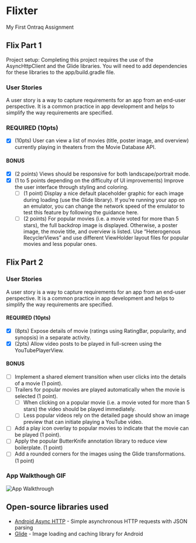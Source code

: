 # Flixter
My First Ontraq Assignment

## Flix Part 1
Project setup: Completing this project requires the use of the AsyncHttpClient and the Glide libraries. You will need to add dependencies for these libraries to the app/build.gradle file.

### User Stories
A user story is a way to capture requirements for an app from an end-user perspective.
It is a common practice in app development and helps to simplify the way requirements are specified.

### REQUIRED (10pts)

- [x] (10pts) User can view a list of movies (title, poster image, and overview) currently playing in theaters from the Movie Database API.

#### BONUS

- [x] (2 points) Views should be responsive for both landscape/portrait mode.
- [x] (1 to 5 points depending on the difficulty of UI improvements) Improve the user interface through styling and coloring.
  - [ ] (1 point) Display a nice default placeholder graphic for each image during loading (use the Glide library). If you’re running your app on an emulator, you can change the network speed of the emulator to test this feature by following the guidance here. 
  - [ ] (2 points) For popular movies (i.e. a movie voted for more than 5 stars), the full backdrop image is displayed. Otherwise, a poster image, the movie title, and overview is listed. Use “Heterogenous RecyclerViews” and use different ViewHolder layout files for popular movies and less popular ones. 

## Flix Part 2

### User Stories
A user story is a way to capture requirements for an app from an end-user perspective.
It is a common practice in app development and helps to simplify the way requirements are specified.

#### REQUIRED (10pts)

- [x] (8pts) Expose details of movie (ratings using RatingBar, popularity, and synopsis) in a separate activity.
- [x] (2pts) Allow video posts to be played in full-screen using the YouTubePlayerView.

#### BONUS

- [ ] Implement a shared element transition when user clicks into the details of a movie (1 point).
- [ ] Trailers for popular movies are played automatically when the movie is selected (1 point).
  - [ ] When clicking on a popular movie (i.e. a movie voted for more than 5 stars) the video should be played immediately.
  - [ ] Less popular videos rely on the detailed page should show an image preview that can initiate playing a YouTube video.
- [ ] Add a play icon overlay to popular movies to indicate that the movie can be played (1 point).
- [ ] Apply the popular ButterKnife annotation library to reduce view boilerplate. (1 point)
- [ ] Add a rounded corners for the images using the Glide transformations. (1 point)

### App Walkthough GIF

  <img src="https://i.imgur.com/oQ0AaRV.gif" title="App Walkthrough" />


## Open-source libraries used
- [Android Async HTTP](https://github.com/codepath/CPAsyncHttpClient) - Simple asynchronous HTTP requests with JSON parsing
- [Glide](https://github.com/bumptech/glide) - Image loading and caching library for Android
